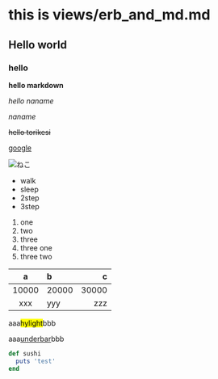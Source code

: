 # this is views/erb_and_md.md 
## Hello world
### hello

**hello markdown**

*hello naname*

_naname_

~~hello torikesi~~

[google](https://www.google.com/?h1=ja)

![ねこ](https://encrypted-tbn0.gstatic.com/images?q=tbn:ANd9GcT3UTJliK7KXSVdy0HrnT6EZfwRHKT6xtNn5w&s)

- walk
- sleep
 - 2step
 - 3step

1. one
1. two
1. three
 1. three one
 1. three two

a|b|c|
:---:|:---|---:|
10000|20000|30000|
xxx|yyy|zzz|

aaa<mark>hylight</mark>bbb

aaa<u>underbar</u>bbb

```ruby
def sushi
  puts 'test'
end
```


